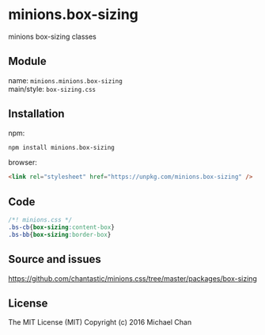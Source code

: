 # minions.box-sizing
minions box-sizing classes

## Module
name: `minions.minions.box-sizing`  
main/style: `box-sizing.css`  

## Installation
npm:
```bash
npm install minions.box-sizing
```

browser:
```html
<link rel="stylesheet" href="https://unpkg.com/minions.box-sizing" />
```

## Code
```css
/*! minions.css */
.bs-cb{box-sizing:content-box}
.bs-bb{box-sizing:border-box}

```

## Source and issues

https://github.com/chantastic/minions.css/tree/master/packages/box-sizing

## License

The MIT License (MIT)
Copyright (c) 2016 Michael Chan